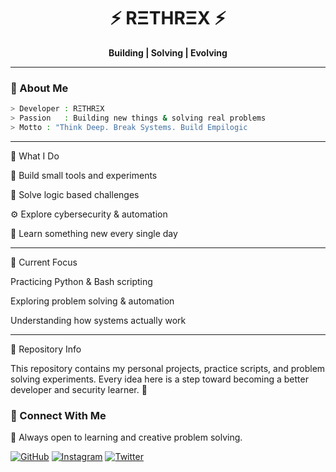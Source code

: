 <h1 align="center">⚡ RΞTHRΞX ⚡</h1>
<p align="center">
  <b> Building | Solving | Evolving</b><br>
</p>

---

### 🧠 About Me
```bash
> Developer : RΞTHRΞX  
> Passion   : Building new things & solving real problems  
> Motto : "Think Deep. Break Systems. Build Empilogic

```
---

🚀 What I Do

🧩 Build small tools and experiments

🧠 Solve logic based challenges

⚙️ Explore cybersecurity & automation

🌱 Learn something new every single day



---

🔧 Current Focus

Practicing Python & Bash scripting

Exploring problem solving & automation

Understanding how systems actually work



---

📂 Repository Info

This repository contains my personal projects, practice scripts, and problem solving experiments.
Every idea here is a step toward becoming a better developer and security learner. 🖤

### 🖤 Connect With Me

💬 Always open to learning and creative problem solving.

[![GitHub](https://img.shields.io/badge/GitHub-Rethrex-181717?style=for-the-badge&logo=github&logoColor=white)](https://github.com/rethrex)
[![Instagram](https://img.shields.io/badge/Instagram-@rethrex-e4405f?style=for-the-badge&logo=instagram&logoColor=white)](https://instagram.com/rethrex)
[![Twitter](https://img.shields.io/badge/Twitter-@rethrex-1DA1F2?style=for-the-badge&logo=twitter&logoColor=white)](https://x.com/rethrex)
